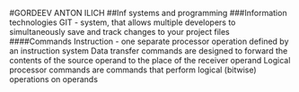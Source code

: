 #GORDEEV ANTON ILICH
##Inf systems and programming
###Information technologies
GIT - system, that allows multiple developers to simultaneously save and track changes to your project files
####Commands
Instruction - one separate processor operation defined by an instruction system
Data transfer commands are designed to forward the contents of the source operand to the place of the receiver operand
Logical processor commands are commands that perform logical (bitwise) operations on operands
